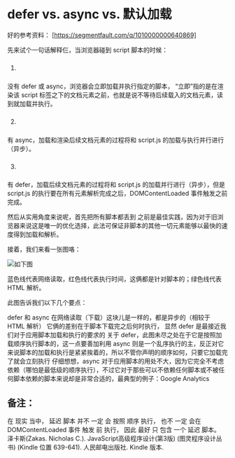 # defer vs. async vs. 默认加载

好的参考资料： [https://segmentfault.com/q/1010000000640869]

先来试个一句话解释仨，当浏览器碰到 script 脚本的时候：

1. ###  
<script src="script.js"></script>
没有 defer 或 async，浏览器会立即加载并执行指定的脚本，
“立即”指的是在渲染该 script 标签之下的文档元素之前，也就是说不等待后续载入的文档元素，读到就加载并执行。

2. ###  
<script async src="script.js"></script>
有 async，加载和渲染后续文档元素的过程将和 script.js 的加载与执行并行进行（异步）。

3. ###  
<script defer src="myscript.js"></script>
有 defer，加载后续文档元素的过程将和 script.js 的加载并行进行（异步），但是 script.js 的执行要在所有元素解析完成之后，DOMContentLoaded 事件触发之前完成。

然后从实用角度来说呢，首先把所有脚本都丢到 </body> 之前是最佳实践，因为对于旧浏览器来说这是唯一的优化选择，此法可保证非脚本的其他一切元素能够以最快的速度得到加载和解析。

接着，我们来看一张图咯：

![如下图](https://segmentfault.com/img/bVWhRl?w=801&h=814)

蓝色线代表网络读取，红色线代表执行时间，这俩都是针对脚本的；绿色线代表 HTML 解析。

此图告诉我们以下几个要点：

defer 和 async 在网络读取（下载）这块儿是一样的，都是异步的（相较于 HTML 解析）
它俩的差别在于脚本下载完之后何时执行，
显然 defer 是最接近我们对于应用脚本加载和执行的要求的
关于 defer，此图未尽之处在于它是按照加载顺序执行脚本的，这一点要善加利用
async 则是一个乱序执行的主，反正对它来说脚本的加载和执行是紧紧挨着的，所以不管你声明的顺序如何，只要它加载完了就会立刻执行
仔细想想，async 对于应用脚本的用处不大，因为它完全不考虑依赖（哪怕是最低级的顺序执行），不过它对于那些可以不依赖任何脚本或不被任何脚本依赖的脚本来说却是非常合适的，最典型的例子：Google Analytics


## 备注：
在 现实 当中， 延迟 脚本 并不 一定 会 按照 顺序 执行， 也不 一定 会在 DOMContentLoaded 事件 触发 前 执行， 因此 最好 只 包含 一个 延迟 脚本。
泽卡斯(Zakas. Nicholas C.). JavaScript高级程序设计(第3版) (图灵程序设计丛书) (Kindle 位置 639-641). 人民邮电出版社. Kindle 版本.